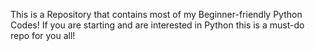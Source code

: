This is a Repository that contains most of my Beginner-friendly Python Codes!
If you are starting and are interested in Python this is a must-do repo for you all!
